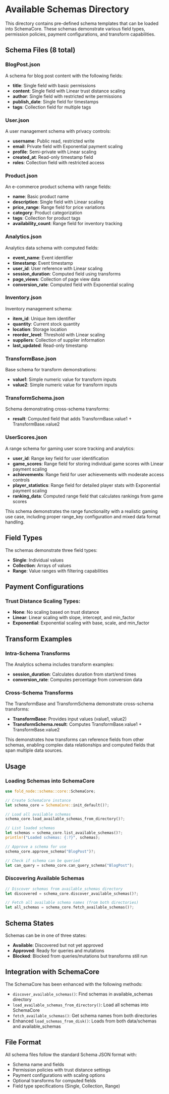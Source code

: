 # Available Schemas Directory

This directory contains pre-defined schema templates that can be loaded into SchemaCore. These schemas demonstrate various field types, permission policies, payment configurations, and transform capabilities.

## Schema Files (8 total)

### BlogPost.json
A schema for blog post content with the following fields:
- **title**: Single field with basic permissions
- **content**: Single field with Linear trust distance scaling
- **author**: Single field with restricted write permissions
- **publish_date**: Single field for timestamps
- **tags**: Collection field for multiple tags

### User.json
A user management schema with privacy controls:
- **username**: Public read, restricted write
- **email**: Private field with Exponential payment scaling
- **profile**: Semi-private with Linear scaling
- **created_at**: Read-only timestamp field
- **roles**: Collection field with restricted access

### Product.json
An e-commerce product schema with range fields:
- **name**: Basic product name
- **description**: Single field with Linear scaling
- **price_range**: Range field for price variations
- **category**: Product categorization
- **tags**: Collection for product tags
- **availability_count**: Range field for inventory tracking

### Analytics.json
Analytics data schema with computed fields:
- **event_name**: Event identifier
- **timestamp**: Event timestamp
- **user_id**: User reference with Linear scaling
- **session_duration**: Computed field using transforms
- **page_views**: Collection of page view data
- **conversion_rate**: Computed field with Exponential scaling

### Inventory.json
Inventory management schema:
- **item_id**: Unique item identifier
- **quantity**: Current stock quantity
- **location**: Storage location
- **reorder_level**: Threshold with Linear scaling
- **suppliers**: Collection of supplier information
- **last_updated**: Read-only timestamp

### TransformBase.json
Base schema for transform demonstrations:
- **value1**: Simple numeric value for transform inputs
- **value2**: Simple numeric value for transform inputs

### TransformSchema.json
Schema demonstrating cross-schema transforms:
- **result**: Computed field that adds TransformBase.value1 + TransformBase.value2

### UserScores.json
A range schema for gaming user score tracking and analytics:
- **user_id**: Range key field for user identification
- **game_scores**: Range field for storing individual game scores with Linear payment scaling
- **achievements**: Range field for user achievements with moderate access controls
- **player_statistics**: Range field for detailed player stats with Exponential payment scaling
- **ranking_data**: Computed range field that calculates rankings from game scores

This schema demonstrates the range functionality with a realistic gaming use case, including proper range_key configuration and mixed data format handling.

## Field Types

The schemas demonstrate three field types:
- **Single**: Individual values
- **Collection**: Arrays of values
- **Range**: Value ranges with filtering capabilities

## Payment Configurations

### Trust Distance Scaling Types:
- **None**: No scaling based on trust distance
- **Linear**: Linear scaling with slope, intercept, and min_factor
- **Exponential**: Exponential scaling with base, scale, and min_factor

## Transform Examples

### Intra-Schema Transforms
The Analytics schema includes transform examples:
- **session_duration**: Calculates duration from start/end times
- **conversion_rate**: Computes percentage from conversion data

### Cross-Schema Transforms
The TransformBase and TransformSchema demonstrate cross-schema transforms:
- **TransformBase**: Provides input values (value1, value2)
- **TransformSchema.result**: Computes TransformBase.value1 + TransformBase.value2

This demonstrates how transforms can reference fields from other schemas, enabling complex data relationships and computed fields that span multiple data sources.

## Usage

### Loading Schemas into SchemaCore

```rust
use fold_node::schema::core::SchemaCore;

// Create SchemaCore instance
let schema_core = SchemaCore::init_default()?;

// Load all available schemas
schema_core.load_available_schemas_from_directory()?;

// List loaded schemas
let schemas = schema_core.list_available_schemas()?;
println!("Loaded schemas: {:?}", schemas);

// Approve a schema for use
schema_core.approve_schema("BlogPost")?;

// Check if schema can be queried
let can_query = schema_core.can_query_schema("BlogPost");
```

### Discovering Available Schemas

```rust
// Discover schemas from available_schemas directory
let discovered = schema_core.discover_available_schemas()?;

// Fetch all available schema names (from both directories)
let all_schemas = schema_core.fetch_available_schemas()?;
```

## Schema States

Schemas can be in one of three states:
- **Available**: Discovered but not yet approved
- **Approved**: Ready for queries and mutations
- **Blocked**: Blocked from queries/mutations but transforms still run

## Integration with SchemaCore

The SchemaCore has been enhanced with the following methods:
- `discover_available_schemas()`: Find schemas in available_schemas directory
- `load_available_schemas_from_directory()`: Load all schemas into SchemaCore
- `fetch_available_schemas()`: Get schema names from both directories
- Enhanced `load_schemas_from_disk()`: Loads from both data/schemas and available_schemas

## File Format

All schema files follow the standard Schema JSON format with:
- Schema name and fields
- Permission policies with trust distance settings
- Payment configurations with scaling options
- Optional transforms for computed fields
- Field type specifications (Single, Collection, Range)
